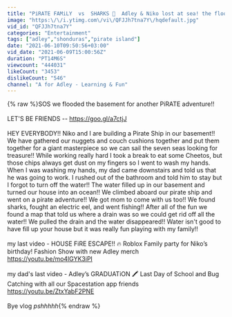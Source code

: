 ```yaml
---
title: "PiRATE FAMiLY  vs  SHARKS 🦈  Adley & Niko lost at sea! the floor is water! abandoned ship escape!"
image: "https:\/\/i.ytimg.com\/vi\/QFJJh7tna7Y\/hqdefault.jpg"
vid_id: "QFJJh7tna7Y"
categories: "Entertainment"
tags: ["adley","shonduras","pirate island"]
date: "2021-06-10T09:50:56+03:00"
vid_date: "2021-06-09T15:00:56Z"
duration: "PT14M6S"
viewcount: "444031"
likeCount: "3453"
dislikeCount: "546"
channel: "A for Adley - Learning & Fun"
---
```

{% raw %}SOS we flooded the basement for another PiRATE adventure!!<br /><br />LET'S BE FRIENDS -- <a rel="nofollow" target="blank" href="https://goo.gl/a7ctjJ">https://goo.gl/a7ctjJ</a><br /><br />HEY EVERYBODY!! Niko and I are building a Pirate Ship in our basement!! We have gathered our nuggets and couch cushions together and put them together for a giant masterpiece so we can sail the seven seas looking for treasure!! While working really hard I took a break to eat some Cheetos, but those chips always get dust on my fingers so I went to wash my hands. When I was washing my hands, my dad came downstairs and told us that he was going to work. I rushed out of the bathroom and told him to stay but I forgot to turn off the water!! The water filled up in our basement and turned our house into an ocean!! We climbed aboard our pirate ship and went on a pirate adventure!! We got mom to come with us too!! We found sharks, fought an electric eel, and went fishing!! After all of the fun we found a map that told us where a drain was so we could get rid off all the water!! We pulled the drain and the water disappeared!! Water isn't good to have fill up your house but it was really fun playing with my family!!<br /><br />my last video - HOUSE FiRE ESCAPE!! 🔥 Roblox Family party for Niko’s birthday! Fashion Show with new Adley merch<br /><a rel="nofollow" target="blank" href="https://youtu.be/mo4lGYK3iPI">https://youtu.be/mo4lGYK3iPI</a><br /><br />my dad's last video - Adley’s GRADUATiON 🖍️ Last Day of School and Bug Catching with all our Spacestation app friends<br /><a rel="nofollow" target="blank" href="https://youtu.be/ZtxYabF2PNE">https://youtu.be/ZtxYabF2PNE</a><br /><br />Bye vlog *pshhhhh*{% endraw %}
